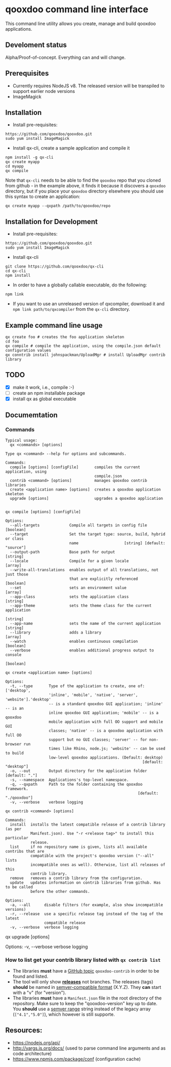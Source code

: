 # qooxdoo command line interface

This command line utility allows you create, manage and build qooxdoo applications.

## Develoment status
Alpha/Proof-of-concept. Everything can and will change.

## Prerequisites
- Currently requires NodeJS v8. The released version will be transpiled to support earlier node versions
- ImageMagick

## Installation
- Install pre-requisites:
```
https://github.com/qooxdoo/qooxdoo.git
sudo yum install ImageMagick
```

- Install qx-cli, create a sample application and compile it
```
npm install -g qx-cli
qx create myapp
cd myapp
qx compile
```

Note that `qx-cli` needs to be able to find the `qooxdoo` repo that you cloned from github - in the example above,
it finds it because it discovers a `qooxdoo` directory, but if you place your `qooxdoo` directory elsewhere you
should use this syntax to create an application:
```
qx create myapp --qxpath /path/to/qooxdoo/repo
```

## Installation for Development
- Install pre-requisites:
```
https://github.com/qooxdoo/qooxdoo.git
sudo yum install ImageMagick
```

- Install qx-cli 
```
git clone https://github.com/qooxdoo/qx-cli
cd qx-cli
npm install
```

- In order to have a globally callable executable, do the following:
```
npm link
```

- If you want to use an unreleased version of qxcompiler, download it and 
  `npm link path/to/qxcompiler` from the `qx-cli` directory.


## Example command line usage
```
qx create foo # creates the foo application skeleton
cd foo
qx compile # compile the application, using the compile.json default configuration values
qx conntrib install johnspackman/UploadMgr # install UploadMgr contrib library 
```
 
## TODO
- [x] make it work, i.e., compile :-) 
- [ ] create an npm installable package
- [x] install qx as global executable

## Documemtation

### Commands

```
Typical usage:
  qx <commands> [options]

Type qx <command> --help for options and subcommands.

Commands:
  compile [options] [configFile]       compiles the current application, using
                                       compile.json
  contrib <command> [options]          manages qooxdoo contrib libraries
  create <application name> [options]  creates a qooxdoo application skeleton
  upgrade [options]                    upgrades a qooxdoo application


qx compile [options] [configFile]

Options:
  --all-targets             Compile all targets in config file         [boolean]
  --target                  Set the target type: source, build, hybrid or class
                            name                    [string] [default: "source"]
  --output-path             Base path for output                        [string]
  --locale                  Compile for a given locale                   [array]
  --write-all-translations  enables output of all translations, not just those
                            that are explicitly referenced             [boolean]
  --set                     sets an environment value                    [array]
  --app-class               sets the application class                  [string]
  --app-theme               sets the theme class for the current application
                                                                        [string]
  --app-name                sets the name of the current application    [string]
  --library                 adds a library                               [array]
  --watch                   enables continuous compilation             [boolean]
  --verbose                 enables additional progress output to console
                                                                       [boolean]

qx create <application name> [options]

Options:
  -t, --type       Type of the application to create, one of: ['desktop',
                   'inline', 'mobile', 'native', 'server', 'website'].'desktop'
                   -- is a standard qooxdoo GUI application; 'inline' -- is an
                   inline qooxdoo GUI application; 'mobile' -- is a qooxdoo
                   mobile application with full OO support and mobile GUI
                   classes; 'native' -- is a qooxdoo application with full OO
                   support but no GUI classes; 'server' -- for non-browser run
                   times like Rhino, node.js; 'website' -- can be used to build
                   low-level qooxdoo applications. (Default: desktop)
                                                            [default: "desktop"]
  -o, --out        Output directory for the application folder    [default: "."]
  -s, --namespace  Applications's top-level namespace.
  -q, --qxpath     Path to the folder containing the qooxdoo framework.
                                                          [default: "./qooxdoo"]
  -v, --verbose    verbose logging
  
qx contrib <command> [options]

Commands:
  install  installs the latest compatible release of a contrib library (as per
           Manifest.json). Use "-r <release tag>" to install this particular
           release.
  list     if no repository name is given, lists all available contribs that are
           compatible with the project's qooxdoo version ("--all" lists
           incompatible ones as well). Otherwise, list all releases of this
           contrib library.
  remove   removes a contrib library from the configuration.
  update   updates information on contrib libraries from github. Has to be called
           before the other commands. 

Options:
  -a, --all      disable filters (for example, also show incompatible versions)
  -r, --release  use a specific release tag instead of the tag of the latest
                 compatible release
  -v, --verbose  verbose logging

```

qx upgrade [options]

Options:
  -v, --verbose  verbose logging


### How to list get your contrib library listed with `qx contrib list`

- The libraries **must** have a [GitHub topic](https://help.github.com/articles/about-topics/)
  `qooxdoo-contrib` in order to be found and listed.
- The tool will only show **[releases](https://help.github.com/articles/about-releases/)**
  not branches. The releases (tags) **should** be named in
  [semver-compatible format](http://semver.org/) (X.Y.Z). They **can** start with a "v"
  (for "version").
- The libraries **must** have a `Manifest.json` file in the root directory of the
  repository. Make sure to keep the "qooxdoo-version" key up to date. You **should** use a [semver range](https://github.com/npm/node-semver#ranges) string instead of the legacy array (`["4.1","5.0"]`), which however is still supporte.

## Resources:
- https://nodejs.org/api/
- http://yargs.js.org/docs/ (used to parse command line arguments and as code architecture)
- https://www.npmjs.com/package/conf (configuration cache)
